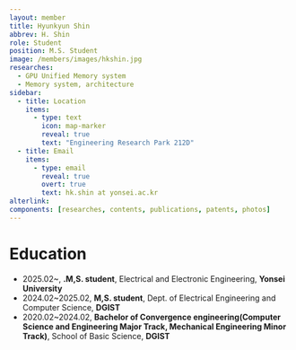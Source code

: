 ```yaml
---
layout: member
title: Hyunkyun Shin
abbrev: H. Shin
role: Student
position: M.S. Student
image: /members/images/hkshin.jpg
researches:
  - GPU Unified Memory system
  - Memory system, architecture
sidebar:
  - title: Location
    items:
      - type: text
        icon: map-marker
        reveal: true
        text: "Engineering Research Park 212D"
  - title: Email
    items:
      - type: email
        reveal: true
        overt: true
        text: hk.shin at yonsei.ac.kr
alterlink: 
components: [researches, contents, publications, patents, photos]
---
```


# Education
* 2025.02~, **.M,S. student**, Electrical and Electronic Engineering, **Yonsei University**
* 2024.02~2025.02, **M,S. student**, Dept. of Electrical Engineering and Computer Science, **DGIST**
* 2020.02~2024.02, **Bachelor of Convergence engineering(Computer Science and Engineering Major Track, Mechanical Engineering Minor Track)**, School of Basic Science, **DGIST**

